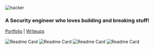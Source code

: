 
![hacker](https://github.com/pratinavchandra/pratinavchandra/assets/25433956/420770d7-7672-4227-aaed-8bfebc3e1359)
<br>
### A Security engineer who loves building and breaking stuff! <br>
[Portfolio](https://pratinavchandra.github.io/) | 
[Writeups](https://inf0spec.medium.com/)
<br>
<br>
![Readme Card](https://github-readme-stats.vercel.app/api/pin/?username=pratinavchandra&repo=iocminer)
![Readme Card](https://github-readme-stats.vercel.app/api/pin/?username=pratinavchandra&repo=patchlog)
![Readme Card](https://github-readme-stats.vercel.app/api/pin/?username=pratinavchandra&repo=dnsmon)
![Readme Card](https://github-readme-stats.vercel.app/api/pin/?username=pratinavchandra&repo=emojicipher)
<!--
**pratinavchandra/pratinavchandra** is a ✨ _special_ ✨ repository because its `README.md` (this file) appears on your GitHub profile.

Here are some ideas to get you started:

- 🔭 I’m currently working on ...
- 🌱 I’m currently learning ...
- 👯 I’m looking to collaborate on ...
- 🤔 I’m looking for help with ...
- 💬 Ask me about ...
- 📫 How to reach me: ...
- 😄 Pronouns: ...
- ⚡ Fun fact: ...
-->

